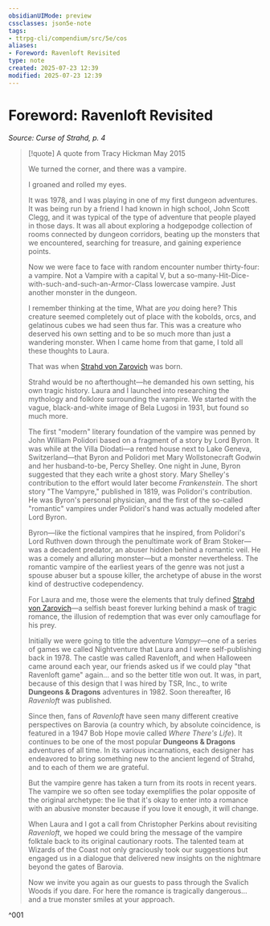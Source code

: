 ```yaml
---
obsidianUIMode: preview
cssclasses: json5e-note
tags:
- ttrpg-cli/compendium/src/5e/cos
aliases:
- Foreword: Ravenloft Revisited
type: note
created: 2025-07-23 12:39
modified: 2025-07-23 12:39
---
```

# Foreword: Ravenloft Revisited
*Source: Curse of Strahd, p. 4* 

> [!quote] A quote from Tracy Hickman May 2015  
> 
> We turned the corner, and there was a vampire.
> 
> I groaned and rolled my eyes.
> 
> It was 1978, and I was playing in one of my first dungeon adventures. It was being run by a friend I had known in high school, John Scott Clegg, and it was typical of the type of adventure that people played in those days. It was all about exploring a hodgepodge collection of rooms connected by dungeon corridors, beating up the monsters that we encountered, searching for treasure, and gaining experience points.
> 
> Now we were face to face with random encounter number thirty-four: a vampire. Not a Vampire with a capital V, but a so-many-Hit-Dice-with-such-and-such-an-Armor-Class lowercase vampire. Just another monster in the dungeon.
> 
> I remember thinking at the time, What are *you* doing here? This creature seemed completely out of place with the kobolds, orcs, and gelatinous cubes we had seen thus far. This was a creature who deserved his own setting and to be so much more than just a wandering monster. When I came home from that game, I told all these thoughts to Laura.
> 
> That was when [Strahd von Zarovich](/03_Mechanics/CLI/bestiary/npc/strahd-von-zarovich-cos.md) was born.
> 
> Strahd would be no afterthought—he demanded his own setting, his own tragic history. Laura and I launched into researching the mythology and folklore surrounding the vampire. We started with the vague, black-and-white image of Bela Lugosi in 1931, but found so much more.
> 
> The first "modern" literary foundation of the vampire was penned by John William Polidori based on a fragment of a story by Lord Byron. It was while at the Villa Diodati—a rented house next to Lake Geneva, Switzerland—that Byron and Polidori met Mary Wollstonecraft Godwin and her husband-to-be, Percy Shelley. One night in June, Byron suggested that they each write a ghost story. Mary Shelley's contribution to the effort would later become *Frankenstein*. The short story "The Vampyre," published in 1819, was Polidori's contribution. He was Byron's personal physician, and the first of the so-called "romantic" vampires under Polidori's hand was actually modeled after Lord Byron.
> 
> Byron—like the fictional vampires that he inspired, from Polidori's Lord Ruthven down through the penultimate work of Bram Stoker—was a decadent predator, an abuser hidden behind a romantic veil. He was a comely and alluring monster—but a monster nevertheless. The romantic vampire of the earliest years of the genre was not just a spouse abuser but a spouse killer, the archetype of abuse in the worst kind of destructive codependency.
> 
> For Laura and me, those were the elements that truly defined [Strahd von Zarovich](/03_Mechanics/CLI/bestiary/npc/strahd-von-zarovich-cos.md)—a selfish beast forever lurking behind a mask of tragic romance, the illusion of redemption that was ever only camouflage for his prey.
> 
> Initially we were going to title the adventure *Vampyr*—one of a series of games we called Nightventure that Laura and I were self-publishing back in 1978. The castle was called Ravenloft, and when Halloween came around each year, our friends asked us if we could play "that Ravenloft game" again... and so the better title won out. It was, in part, because of this design that I was hired by TSR, Inc., to write **Dungeons & Dragons** adventures in 1982. Soon thereafter, I6 *Ravenloft* was published.
> 
> Since then, fans of *Ravenloft* have seen many different creative perspectives on Barovia (a country which, by absolute coincidence, is featured in a 1947 Bob Hope movie called *Where There's Life*). It continues to be one of the most popular **Dungeons & Dragons** adventures of all time. In its various incarnations, each designer has endeavored to bring something new to the ancient legend of Strahd, and to each of them we are grateful.
> 
> But the vampire genre has taken a turn from its roots in recent years. The vampire we so often see today exemplifies the polar opposite of the original archetype: the lie that it's okay to enter into a romance with an abusive monster because if you love it enough, it will change.
> 
> When Laura and I got a call from Christopher Perkins about revisiting *Ravenloft*, we hoped we could bring the message of the vampire folktale back to its original cautionary roots. The talented team at Wizards of the Coast not only graciously took our suggestions but engaged us in a dialogue that delivered new insights on the nightmare beyond the gates of Barovia.
> 
> Now we invite you again as our guests to pass through the Svalich Woods if you dare. For here the romance is tragically dangerous... and a true monster smiles at your approach.

^001